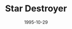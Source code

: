 ---
mission_id: stardest
slug: "star-destroyer"
editorsChoice:
title: "Star Destroyer"
authors: 
    - "Claude Pradervand"
date: 1995-10-29
filename: "stardest.zip"
description: "The final remaining copy of the Dark Trooper plans is being transported aboard a star destroyer. Kyle's mission is to retrieve the plans before destroying the ship. But be warned, he's not the only one after those plans..."
cover: 
levelReplaced:	SECBASE
difficulty: yes
bm:	yes
fme: no
wax: no
three_do: no
voc: no
gmd: no
vue: no
lfd: no
base: "New level from scratch" 
editors: "DFUSE 1.00"

---